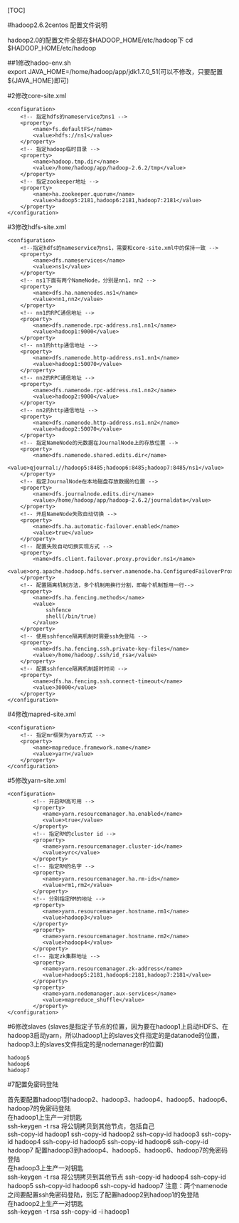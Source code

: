 [TOC]

#hadoop2.6.2centos 配置文件说明

hadoop2.0的配置文件全部在$HADOOP_HOME/etc/hadoop下
cd $HADOOP_HOME/etc/hadoop


##1修改hadoo-env.sh  
export JAVA_HOME=/home/hadoop/app/jdk1.7.0_51(可以不修改，只要配置${JAVA_HOME}即可)  

#2修改core-site.xml

	<configuration>
		<!-- 指定hdfs的nameservice为ns1 -->
		<property>
			<name>fs.defaultFS</name>
			<value>hdfs://ns1</value>
		</property>
		<!-- 指定hadoop临时目录 -->
		<property>
			<name>hadoop.tmp.dir</name>
			<value>/home/hadoop/app/hadoop-2.6.2/tmp</value>
		</property>
		<!-- 指定zookeeper地址 -->
		<property>
			<name>ha.zookeeper.quorum</name>
			<value>hadoop5:2181,hadoop6:2181,hadoop7:2181</value>
		</property>
	</configuration>

#3修改hdfs-site.xml  

	<configuration>
		<!--指定hdfs的nameservice为ns1，需要和core-site.xml中的保持一致 -->
		<property>
			<name>dfs.nameservices</name>
			<value>ns1</value>
		</property>
		<!-- ns1下面有两个NameNode，分别是nn1，nn2 -->
		<property>
			<name>dfs.ha.namenodes.ns1</name>
			<value>nn1,nn2</value>
		</property>
		<!-- nn1的RPC通信地址 -->
		<property>
			<name>dfs.namenode.rpc-address.ns1.nn1</name>
			<value>hadoop1:9000</value>
		</property>
		<!-- nn1的http通信地址 -->
		<property>
			<name>dfs.namenode.http-address.ns1.nn1</name>
			<value>hadoop1:50070</value>
		</property>
		<!-- nn2的RPC通信地址 -->
		<property>
			<name>dfs.namenode.rpc-address.ns1.nn2</name>
			<value>hadoop2:9000</value>
		</property>
		<!-- nn2的http通信地址 -->
		<property>
			<name>dfs.namenode.http-address.ns1.nn2</name>
			<value>hadoop2:50070</value>
		</property>
		<!-- 指定NameNode的元数据在JournalNode上的存放位置 -->
		<property>
			<name>dfs.namenode.shared.edits.dir</name>
			<value>qjournal://hadoop5:8485;hadoop6:8485;hadoop7:8485/ns1</value>
		</property>
		<!-- 指定JournalNode在本地磁盘存放数据的位置 -->
		<property>
			<name>dfs.journalnode.edits.dir</name>
			<value>/home/hadoop/app/hadoop-2.6.2/journaldata</value>
		</property>
		<!-- 开启NameNode失败自动切换 -->
		<property>
			<name>dfs.ha.automatic-failover.enabled</name>
			<value>true</value>
		</property>
		<!-- 配置失败自动切换实现方式 -->
		<property>
			<name>dfs.client.failover.proxy.provider.ns1</name>
			<value>org.apache.hadoop.hdfs.server.namenode.ha.ConfiguredFailoverProxyProvider</value>
		</property>
		<!-- 配置隔离机制方法，多个机制用换行分割，即每个机制暂用一行-->
		<property>
			<name>dfs.ha.fencing.methods</name>
			<value>
				sshfence
				shell(/bin/true)
			</value>
		</property>
		<!-- 使用sshfence隔离机制时需要ssh免登陆 -->
		<property>
			<name>dfs.ha.fencing.ssh.private-key-files</name>
			<value>/home/hadoop/.ssh/id_rsa</value>
		</property>
		<!-- 配置sshfence隔离机制超时时间 -->
		<property>
			<name>dfs.ha.fencing.ssh.connect-timeout</name>
			<value>30000</value>
		</property>
	</configuration>

#4修改mapred-site.xml

	<configuration>
		<!-- 指定mr框架为yarn方式 -->
		<property>
			<name>mapreduce.framework.name</name>
			<value>yarn</value>
		</property>
	</configuration>	

#5修改yarn-site.xml  

	<configuration>
			<!-- 开启RM高可用 -->
			<property>
			   <name>yarn.resourcemanager.ha.enabled</name>
			   <value>true</value>
			</property>
			<!-- 指定RM的cluster id -->
			<property>
			   <name>yarn.resourcemanager.cluster-id</name>
			   <value>yrc</value>
			</property>
			<!-- 指定RM的名字 -->
			<property>
			   <name>yarn.resourcemanager.ha.rm-ids</name>
			   <value>rm1,rm2</value>
			</property>
			<!-- 分别指定RM的地址 -->
			<property>
			   <name>yarn.resourcemanager.hostname.rm1</name>
			   <value>hadoop3</value>
			</property>
			<property>
			   <name>yarn.resourcemanager.hostname.rm2</name>
			   <value>hadoop4</value>
			</property>
			<!-- 指定zk集群地址 -->
			<property>
			   <name>yarn.resourcemanager.zk-address</name>
			   <value>hadoop5:2181,hadoop6:2181,hadoop7:2181</value>
			</property>
			<property>
			   <name>yarn.nodemanager.aux-services</name>
			   <value>mapreduce_shuffle</value>
			</property>
	</configuration>
			

			
#6修改slaves
(slaves是指定子节点的位置，因为要在hadoop1上启动HDFS、在hadoop3启动yarn，所以hadoop1上的slaves文件指定的是datanode的位置，hadoop3上的slaves文件指定的是nodemanager的位置)  

	hadoop5
	hadoop6
	hadoop7

#7配置免密码登陆

首先要配置hadoop1到hadoop2、hadoop3、hadoop4、hadoop5、hadoop6、hadoop7的免密码登陆  
在hadoop1上生产一对钥匙  
	ssh-keygen -t rsa
将公钥拷贝到其他节点，包括自己  
	ssh-copy-id hadoop1
	ssh-copy-id hadoop2
	ssh-copy-id hadoop3
	ssh-copy-id hadoop4
	ssh-copy-id hadoop5
	ssh-copy-id hadoop6
	ssh-copy-id hadoop7
配置hadoop3到hadoop4、hadoop5、hadoop6、hadoop7的免密码登陆  
在hadoop3上生产一对钥匙  
	ssh-keygen -t rsa
将公钥拷贝到其他节点 
	ssh-copy-id hadoop4
	ssh-copy-id hadoop5
	ssh-copy-id hadoop6
	ssh-copy-id hadoop7
注意：两个namenode之间要配置ssh免密码登陆，别忘了配置hadoop2到hadoop1的免登陆  
在hadoop2上生产一对钥匙  
	ssh-keygen -t rsa
	ssh-copy-id -i hadoop1	